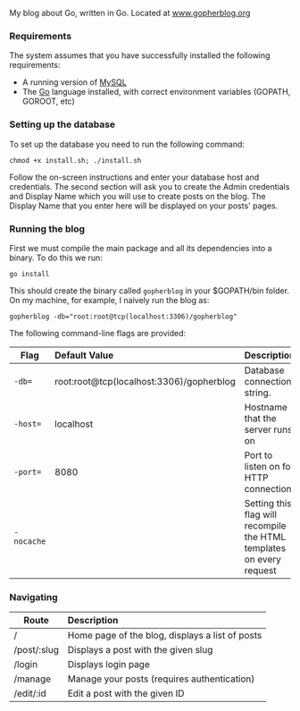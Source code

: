 My blog about Go, written in Go. Located at www.gopherblog.org

### Requirements

The system assumes that you have successfully installed the following requirements:

* A running version of [MySQL](http://dev.mysql.com/doc/refman/5.1/en/installing.html)
* The [Go](https://golang.org/doc/install) language installed, with correct environment variables (GOPATH, GOROOT, etc)

### Setting up the database

To set up the database you need to run the following command:

`chmod +x install.sh; ./install.sh`

Follow the on-screen instructions and enter your database host and credentials. The second section will ask you to create the Admin credentials and Display Name which you will use to create posts on the blog. The Display Name that you enter here will be displayed on your posts' pages.

### Running the blog

First we must compile the main package and all its dependencies into a binary. To do this we run:

`go install`

This should create the binary called `gopherblog` in your $GOPATH/bin folder. On my machine, for example, I naively run the blog as:

`gopherblog -db="root:root@tcp(localhost:3306)/gopherblog"`

The following command-line flags are provided:

| Flag         | Default Value                              | Description                                     |
| ------------- |:------------------------------------------|:------------------------------------------------|
| `-db=`           | root:root@tcp(localhost:3306)/gopherblog | Database connection string.   |
| `-host=`           | localhost | Hostname that the server runs on |
| `-port=`           | 8080 | Port to listen on for HTTP connections |
| `-nocache`        |  | Setting this flag will recompile the HTML templates on every request |


### Navigating

| Route         | Description                                     |
| ------------- |:------------------------------------------------|
| /           | Home page of the blog, displays a list of posts |
| /post/:slug| Displays a post with the given slug             |
| /login      | Displays login page                             |
| /manage     | Manage your posts (requires authentication)     |
| /edit/:id  | Edit a post with the given ID                   |
